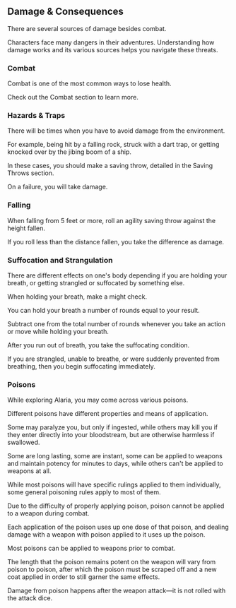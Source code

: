 ## Damage & Consequences

There are several sources of damage besides combat.

Characters face many dangers in their adventures. Understanding how damage works and its various sources helps you navigate these threats.

### Combat

Combat is one of the most common ways to lose health.

Check out the Combat section to learn more.

### Hazards & Traps

There will be times when you have to avoid damage from the environment.

For example, being hit by a falling rock, struck with a dart trap, or getting knocked over by the jibing boom of a ship.

In these cases, you should make a saving throw, detailed in the Saving Throws section.

On a failure, you will take damage.

### Falling

When falling from 5 feet or more, roll an agility saving throw against the height fallen.

If you roll less than the distance fallen, you take the difference as damage.

### Suffocation and Strangulation

There are different effects on one's body depending if you are holding your breath, or getting strangled or suffocated by something else.

When holding your breath, make a might check.

You can hold your breath a number of rounds equal to your result.

Subtract one from the total number of rounds whenever you take an action or move while holding your breath.

After you run out of breath, you take the suffocating condition.

If you are strangled, unable to breathe, or were suddenly prevented from breathing, then you begin suffocating immediately.

### Poisons

While exploring Alaria, you may come across various poisons.

Different poisons have different properties and means of application.

Some may paralyze you, but only if ingested, while others may kill you if they enter directly into your bloodstream, but are otherwise harmless if swallowed.

Some are long lasting, some are instant, some can be applied to weapons and maintain potency for minutes to days, while others can't be applied to weapons at all.

While most poisons will have specific rulings applied to them individually, some general poisoning rules apply to most of them.

Due to the difficulty of properly applying poison, poison cannot be applied to a weapon during combat.

Each application of the poison uses up one dose of that poison, and dealing damage with a weapon with poison applied to it uses up the poison.

Most poisons can be applied to weapons prior to combat.

The length that the poison remains potent on the weapon will vary from poison to poison, after which the poison must be scraped off and a new coat applied in order to still garner the same effects.

Damage from poison happens after the weapon attack—it is not rolled with the attack dice.

